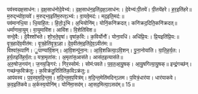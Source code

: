 

  
पव॑स्वदक्ष॒साध॑न:। द॒क्ष॒साध॑नोदे॒वेभ्य॑:। द॒क्ष॒साध॑न॒इति॑द॒क्ष॒ऽसाध॑न:। दे॒वेभ्य॑:पी॒तये॑। पी॒तये॑हरे। ह॒र॒इति॑हरे॥ म॒रुद्भ्यो॑वा॒यवे॑। म॒रुद्भ्य॒इति॑म॒रुत्ऽभ्य॑:। वा॒यवे॒मद॑:। मद॒इति॒मद॑:॥  
पव॑मानधि॒या। धि॒याहि॒त:। हि॒तो॒३॒॑भि। अ॒भियोनि॑म्। योनिं॒कनि॑क्रदत्। कनि॑क्रद॒दिति॒कनि॑क्रदत्॥ धर्मा॑णावा॒युम्। वा॒युमावि॑श। आवि॑श। वि॒शेति॑विश॥  
सन्दे॒वै:। दे॒वैश्शो॑भते। शो॒भ॒ते॒वृषा॑। वृषा॑क॒वि:। क॒विर्योनौ॑। योना॒वधि॑। अधि॑प्रि॒य:। प्रि॒यइति॑प्रि॒य:॥ वृ॒त्र॒हादे॑व॒वीत॑म:। वृ॒त्र॒हेति॑वृ॒त्र॒ऽहा। दे॒व॒वीत॑म॒इति॑दे॒व॒ऽवीत॑म:॥  
विश्वा॑रू॒पाणि॑। ू॒पाण्या॑वि॒शन्। आ॒वि॒शन्पु॑ना॒न:। आ॒वि॒शन्नित्या॒ऽवि॒शन्। पु॒ना॒नोया॑ति। या॒ति॒ह॒र्य॒त:। ह॒र्य॒तइति॑ह॒र्य॒त:॥ यत्रा॒मृता॑स:। अ॒मृता॑स॒आस॑ते। आस॑त॒इत्यास॑ते॥  
अ॒रु॒षोज॒नय॑न्। ज॒नय॒ङ्गिर॑:। गिर॒स्सोम॑:। सोम॑:पवते। प॒व॒त॒आ॒यु॒षक्। आ॒यु॒षगित्या॒यु॒षक्॥ इन्द्रं॒गच्छ॑न्। गच्छ॑न्क॒विक्र॑तु:। क॒विक्र॑तु॒रिति॑ति॑क॒विऽक्र॑तु:॥  
आप॑वस्व। प॒व॒स्व॒म॒दि॒न्त॒म॒। म॒दि॒न्त॒म॒प॒वित्र॑म्। म॒दि॒न्त॒मेति॑मदिन्ऽतम। प॒वित्रं॒धार॑या। धार॑याकवे। क॒व॒इति॑कवे॥ अ॒र्कस्य॒योनि॑म्। योनि॑मा॒सद॑म्। आ॒सद॒मित्या॒ऽसद॑म्॥ 15॥  
